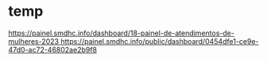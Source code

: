 # temp

[https://painel.smdhc.info/dashboard/18-painel-de-atendimentos-de-mulheres-2023
](https://painel.smdhc.info/public/dashboard/0454dfe1-ce9e-47d0-ac72-46802ae2b9f8)https://painel.smdhc.info/public/dashboard/0454dfe1-ce9e-47d0-ac72-46802ae2b9f8

